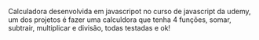 Calculadora desenvolvida em javascripot no curso de javascript da udemy, um dos projetos é fazer uma calculdora que tenha 4 funções, somar, subtrair, multiplicar e divisão, todas testadas e ok!
